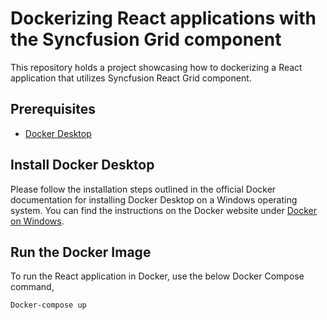 # Dockerizing React applications with the Syncfusion Grid component

This repository holds a project showcasing how to dockerizing a React application that utilizes Syncfusion React Grid component.

## Prerequisites

- [Docker Desktop](https://docs.docker.com/desktop/install/windows-install/)

## Install Docker Desktop

Please follow the installation steps outlined in the official Docker documentation for installing Docker Desktop on a Windows operating system. You can find the instructions on the Docker website under [Docker on Windows](https://docs.docker.com/desktop/install/windows-install/#install-docker-desktop-on-windows).

## Run the Docker Image

To run the React application in Docker, use the below Docker Compose command, 

```sh
Docker-compose up
```